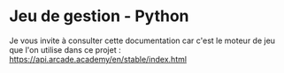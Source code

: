 # Jeu de gestion - Python 
Je vous invite à consulter cette documentation car c'est le moteur de jeu que l'on utilise dans ce projet : https://api.arcade.academy/en/stable/index.html
